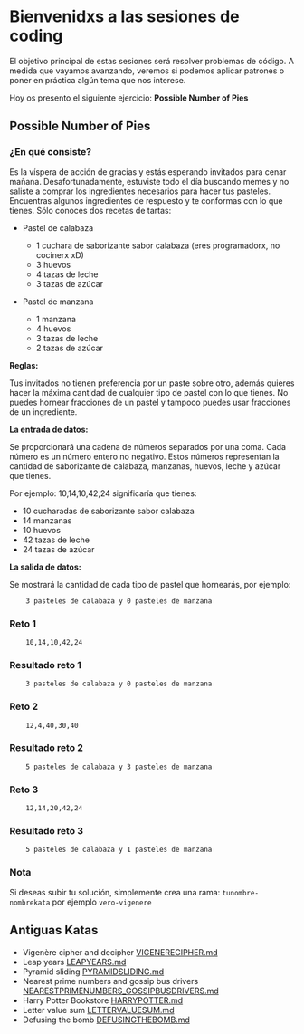 # Bienvenidxs a las sesiones de coding

El objetivo principal de estas sesiones será resolver problemas de código. A medida que vayamos avanzando, veremos
si podemos aplicar patrones o poner en práctica algún tema que nos interese.

Hoy os presento el siguiente ejercicio: **Possible Number of Pies**

## Possible Number of Pies

### ¿En qué consiste?

Es la víspera de acción de gracias y estás esperando invitados para cenar mañana. Desafortunadamente, estuviste todo
el día buscando memes y no saliste a comprar los ingredientes necesarios para hacer tus pasteles. Encuentras algunos
ingredientes de respuesto y te conformas con lo que tienes. Sólo conoces dos recetas de tartas:

- Pastel de calabaza
  - 1 cuchara de saborizante sabor calabaza (eres programadorx, no cocinerx xD)
  - 3 huevos
  - 4 tazas de leche
  - 3 tazas de azúcar

- Pastel de manzana
  - 1 manzana
  - 4 huevos
  - 3 tazas de leche
  - 2 tazas de azúcar

**Reglas:**

Tus invitados no tienen preferencia por un paste sobre otro, además quieres hacer la máxima cantidad de cualquier
tipo de pastel con lo que tienes. 
No puedes hornear fracciones de un pastel y tampoco puedes usar fracciones de un ingrediente.

**La entrada de datos:**

Se proporcionará una cadena de números separados por una coma. Cada número es un número entero no negativo. Estos
números representan la cantidad de saborizante de calabaza, manzanas, huevos, leche y azúcar que tienes.

Por ejemplo: 10,14,10,42,24 significaría que tienes:

- 10 cucharadas de saborizante sabor calabaza
- 14 manzanas
- 10 huevos
- 42 tazas de leche
- 24 tazas de azúcar

**La salida de datos:**

Se mostrará la cantidad de cada tipo de pastel que hornearás, por ejemplo:
```
    3 pasteles de calabaza y 0 pasteles de manzana
```

### Reto 1
```
    10,14,10,42,24
```

### Resultado reto 1
```
    3 pasteles de calabaza y 0 pasteles de manzana
```

### Reto 2
```
    12,4,40,30,40
```

### Resultado reto 2
```
    5 pasteles de calabaza y 3 pasteles de manzana
```

### Reto 3
```
    12,14,20,42,24
```

### Resultado reto 3
```
    5 pasteles de calabaza y 1 pasteles de manzana
```

### Nota
Si deseas subir tu solución, simplemente crea una rama: `tunombre-nombrekata` por ejemplo `vero-vigenere`

## Antiguas Katas
- Vigenère cipher and decipher [VIGENERECIPHER.md](old-katas/VIGENERECIPHER.md)
- Leap years [LEAPYEARS.md](old-katas/LEAPYEARS.md)
- Pyramid sliding [PYRAMIDSLIDING.md](old-katas/PYRAMIDSLIDING.md)
- Nearest prime numbers and gossip bus drivers [NEARESTPRIMENUMBERS_GOSSIPBUSDRIVERS.md](old-katas/NEARESTPRIMENUMBERS_GOSSIPBUSDRIVERS.md)
- Harry Potter Bookstore [HARRYPOTTER.md](old-katas/HARRYPOTTER.md)
- Letter value sum [LETTERVALUESUM.md](old-katas/LETTERVALUESUM.md)
- Defusing the bomb [DEFUSINGTHEBOMB.md](old-katas/DEFUSINGTHEBOMB.md)
